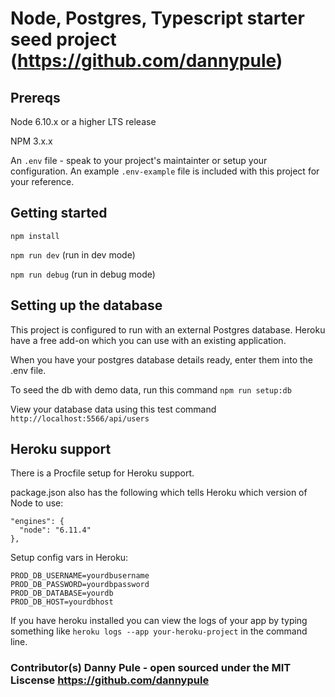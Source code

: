 # Node, Postgres, Typescript starter seed project (https://github.com/dannypule)

## Prereqs

Node 6.10.x or a higher LTS release

NPM 3.x.x

An `.env` file - speak to your project's maintainter or setup your
configuration. An example `.env-example` file is included with this project for
your reference.

## Getting started

`npm install`

`npm run dev` (run in dev mode)

`npm run debug` (run in debug mode)

## Setting up the database

This project is configured to run with an external Postgres database. Heroku
have a free add-on which you can use with an existing application.

When you have your postgres database details ready, enter them into the .env
file.

To seed the db with demo data, run this command `npm run setup:db`

View your database data using this test command
`http://localhost:5566/api/users`

## Heroku support

There is a Procfile setup for Heroku support.

package.json also has the following which tells Heroku which version of Node to
use:

```
"engines": {
  "node": "6.11.4"
},
```

Setup config vars in Heroku:

```
PROD_DB_USERNAME=yourdbusername
PROD_DB_PASSWORD=yourdbpassword
PROD_DB_DATABASE=yourdb
PROD_DB_HOST=yourdbhost
```

If you have heroku installed you can view the logs of your app by typing
something like `heroku logs --app your-heroku-project` in the command line.

### Contributor(s) Danny Pule - open sourced under the MIT Liscense https://github.com/dannypule

